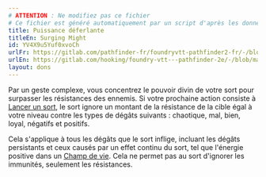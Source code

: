 ```yaml
---
# ATTENTION : Ne modifiez pas ce fichier
# Ce fichier est généré automatiquement par un script d'après les données du module Foundry VTT officiel et de sa traduction
title: Puissance déferlante
titleEn: Surging Might
id: YV4X9u5Yuf0xvoCh
urlFr: https://gitlab.com/pathfinder-fr/foundryvtt-pathfinder2-fr/-/blob/master/data/feats/YV4X9u5Yuf0xvoCh.htm
urlEn: https://gitlab.com/hooking/foundry-vtt---pathfinder-2e/-/blob/master/packs/data/feats.db/surging-might.json
layout: dons
---
```

Par un geste complexe, vous concentrez le pouvoir divin de votre sort pour surpasser les résistances des ennemis. Si votre prochaine action consiste à [Lancer un sort](../actions/lancer-un-sort.html), le sort ignore un montant de la résistance de la cible égal à votre niveau contre les types de dégâts suivants : chaotique, mal, bien, loyal, négatifs et positifs.

Cela s'applique à tous les dégâts que le sort inflige, incluant les dégâts persistants et ceux causés par un effet continu du sort, tel que l'énergie positive dans un [Champ de vie](../sorts/champ-de-vie.html). Cela ne permet pas au sort d'ignorer les immunités, seulement les résistances.
